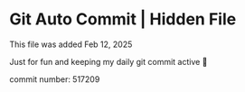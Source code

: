 # Git Auto Commit | Hidden File

This file was added Feb 12, 2025

Just for fun and keeping my daily git commit active 🤪

commit number: 517209
